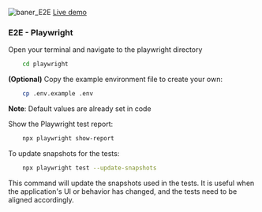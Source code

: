 ![baner_E2E](https://github.com/DudzinskiR/CurrencyHub/assets/130515506/00cbff64-3f5a-480b-b7ff-519e45adb282)
[Live demo](https://currencyhub.vercel.app)


### E2E - Playwright

Open your terminal and navigate to the playwright directory
```bash
    cd playwright
```
**(Optional)** Copy the example environment file to create your own:

```bash
    cp .env.example .env
```
**Note**: Default values are already set in code


Show the Playwright test report:
```bash
    npx playwright show-report
```
To update snapshots for the tests:
```bash
    npx playwright test --update-snapshots
```
This command will update the snapshots used in the tests. It is useful when the application's UI or behavior has changed, and the tests need to be aligned accordingly.
